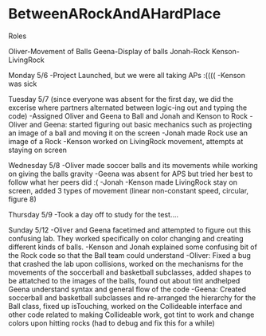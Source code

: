 # BetweenARockAndAHardPlace


Roles

Oliver-Movement of Balls
Geena-Display of balls
Jonah-Rock
Kenson-LivingRock

Monday 5/6
-Project Launched, but we were all taking APs :((((
-Kenson was sick

Tuesday 5/7
(since everyone was absent for the first day, we did the excerise where partners alternated between logic-ing out and typing the code)
-Assigned Oliver and Geena to Ball and Jonah and Kenson to Rock
-Oliver and Geena: started figuring out basic mechanics such as projecting an image of a ball and moving it on the screen
-Jonah made Rock use an image of a Rock
-Kenson worked on LivingRock movement, attempts at staying on screen

Wednesday 5/8
-Oliver made soccer balls and its movements while working on giving the balls gravity
-Geena was absent for  APS but tried her best to follow what her peers did :(
-Jonah
-Kenson made LivingRock stay on screen, added 3 types of movement (linear non-constant speed, circular, figure 8)

Thursday 5/9
-Took a day off to study for the test....

Sunday 5/12
-Oliver and Geena facetimed and attempted to figure out this confusing lab. They worked specifically on color changing and creating different kinds of balls. 
-Kenson and Jonah explained some confusing bit of the Rock code so that the Ball team could understand
-Oliver: Fixed a bug that crashed the lab upon collisions, worked on the mechanisms for the movements of the soccerball and basketball
         subclasses, added shapes to be attatched to the images of the balls, found out about tint andhelped Geena understand syntax
         and general flow of the code
-Geena: Created soccerball and basketball subclasses and re-arranged the hierarchy for the Ball class, fixed up isTouching, worked on
        the Collideable interface and other code related to making Collideable work, got tint to work and change colors upon hitting
        rocks (had to debug and fix this for a while)
